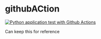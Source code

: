 # githubACtion


[![Python application test with Github Actions](https://github.com/adedayoas91/githubACtion/actions/workflows/main.yml/badge.svg)](https://github.com/adedayoas91/githubACtion/actions/workflows/main.yml)

Can keep this for reference
